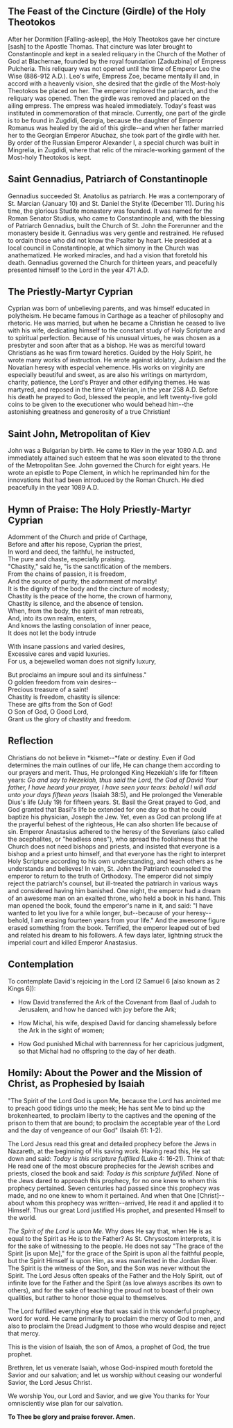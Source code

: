 ## The Feast of the Cincture (Girdle) of the Holy Theotokos

After her Dormition [Falling-asleep], the Holy Theotokos gave her cincture [sash] to the Apostle Thomas. That cincture was later brought to Constantinople and kept in a sealed reliquary in the Church of the Mother of God at Blachernae, founded by the royal foundation [Zaduzbina] of Empress Pulcheria. This reliquary was not opened until the time of Emperor Leo the Wise (886-912 A.D.). Leo's wife, Empress Zoe, became mentally ill and, in accord with a heavenly vision, she desired that the girdle of the Most-holy Theotokos be placed on her. The emperor implored the patriarch, and the reliquary was opened. Then the girdle was removed and placed on the ailing empress. The empress was healed immediately. Today's feast was instituted in commemoration of that miracle. Currently, one part of the girdle is to be found in Zugdidi, Georgia, because the daughter of Emperor Romanus was healed by the aid of this girdle--and when her father married her to the Georgian Emperor Abuchaz, she took part of the girdle with her. By order of the Russian Emperor Alexander I, a special church was built in Mingrelia, in Zugdidi, where that relic of the miracle-working garment of the Most-holy Theotokos is kept.

## Saint Gennadius, Patriarch of Constantinople

Gennadius succeeded St. Anatolius as patriarch. He was a contemporary of St. Marcian (January 10) and St. Daniel the Stylite (December 11). During his time, the glorious Studite monastery was founded. It was named for the Roman Senator Studius, who came to Constantinople and, with the blessing of Patriarch Gennadius, built the Church of St. John the Forerunner and the monastery beside it. Gennadius was very gentle and restrained. He refused to ordain those who did not know the Psalter by heart. He presided at a local council in Constantinople, at which simony in the Church was anathematized. He worked miracles, and had a vision that foretold his death. Gennadius governed the Church for thirteen years, and peacefully presented himself to the Lord in the year 471 A.D.

## The Priestly-Martyr Cyprian

Cyprian was born of unbelieving parents, and was himself educated in polytheism. He became famous in Carthage as a teacher of philosophy and rhetoric. He was married, but when he became a Christian he ceased to live with his wife, dedicating himself to the constant study of Holy Scripture and to spiritual perfection. Because of his unusual virtues, he was chosen as a presbyter and soon after that as a bishop. He was as merciful toward Christians as he was firm toward heretics. Guided by the Holy Spirit, he wrote many works of instruction. He wrote against idolatry, Judaism and the Novatian heresy with especial vehemence. His works on virginity are especially beautiful and sweet, as are also his writings on martyrdom, charity, patience, the Lord's Prayer and other edifying themes. He was martyred, and reposed in the time of Valerian, in the year 258 A.D. Before his death he prayed to God, blessed the people, and left twenty-five gold coins to be given to the executioner who would behead him--the astonishing greatness and generosity of a true Christian!

## Saint John, Metropolitan of Kiev

John was a Bulgarian by birth. He came to Kiev in the year 1080 A.D. and immediately attained such esteem that he was soon elevated to the throne of the Metropolitan See. John governed the Church for eight years. He wrote an epistle to Pope Clement, in which he reprimanded him for the innovations that had been introduced by the Roman Church. He died peacefully in the year 1089 A.D.

## Hymn of Praise: The Holy Priestly-Martyr Cyprian

Adornment of the Church and pride of Carthage,  
Before and after his repose, Cyprian the priest,  
In word and deed, the faithful, he instructed,  
The pure and chaste, especially praising.  
"Chastity," said he, "is the sanctification of the members.  
From the chains of passion, it is freedom,  
And the source of purity, the adornment of morality!  
It is the dignity of the body and the cincture of modesty;  
Chastity is the peace of the home, the crown of harmony,  
Chastity is silence, and the absence of tension.  
When, from the body, the spirit of man retreats,  
And, into its own realm, enters,  
And knows the lasting consolation of inner peace,  
It does not let the body intrude  

With insane passions and varied desires,  
Excessive cares and vapid luxuries.  
For us, a bejewelled woman does not signify luxury,  

But proclaims an impure soul and its sinfulness."  
O golden freedom from vain desires--  
Precious treasure of a saint!  
Chastity is freedom, chastity is silence:  
These are gifts from the Son of God!  
O Son of God, O Good Lord,  
Grant us the glory of chastity and freedom.

## Reflection

Christians do not believe in *kismet--*fate or destiny. Even if God determines the main outlines of our life, He can change them according to our prayers and merit. Thus, He prolonged King Hezekiah's life for fifteen years: *Go and say to Hezekiah, thus said the Lord, the God of David Your father, I have heard your prayer, I have seen your tears: behold I will add unto your days fifteen years* (Isaiah 38:5), and He prolonged the Venerable Dius's life (July 19) for fifteen years. St. Basil the Great prayed to God, and God granted that Basil's life be extended for one day so that he could baptize his physician, Joseph the Jew. Yet, even as God can prolong life at the prayerful behest of the righteous, He can also shorten life because of sin. Emperor Anastasius adhered to the heresy of the Severians (also called the acephalites, or "headless ones"), who spread the foolishness that the Church does not need bishops and priests, and insisted that everyone is a bishop and a priest unto himself, and that everyone has the right to interpret Holy Scripture according to his own understanding, and teach others as he understands and believes! In vain, St. John the Patriarch counseled the emperor to return to the truth of Orthodoxy. The emperor did not simply reject the patriarch's counsel, but ill-treated the patriarch in various ways and considered having him banished. One night, the emperor had a dream of an awesome man on an exalted throne, who held a book in his hand. This man opened the book, found the emperor's name in it, and said: "I have wanted to let you live for a while longer, but--because of your heresy--behold, I am erasing fourteen years from your life." And the awesome figure erased something from the book. Terrified, the emperor leaped out of bed and related his dream to his followers. A few days later, lightning struck the imperial court and killed Emperor Anastasius.

## Contemplation

To contemplate David's rejoicing in the Lord (2 Samuel 6 [also known as 2 Kings 6]): 

- How David transferred the Ark of the Covenant from Baal of Judah to Jerusalem, and how he danced with joy before the Ark;

- How Michal, his wife, despised David for dancing shamelessly before the Ark in the sight of women;

- How God punished Michal with barrenness for her capricious judgment, so that Michal had no offspring to the day of her death.

## Homily: About the Power and the Mission of Christ, as Prophesied by Isaiah

"The Spirit of the Lord God is upon Me, because the Lord has anointed me to preach good tidings unto the meek; He has sent Me to bind up the brokenhearted, to proclaim liberty to the captives and the opening of the prison to them that are bound; to proclaim the acceptable year of the Lord and the day of vengeance of our God" (Isaiah 61: 1-2). 

The Lord Jesus read this great and detailed prophecy before the Jews in Nazareth, at the beginning of His saving work. Having read this, He sat down and said: *Today is this scripture fulfilled* (Luke 4: 16-21). Think of that: He read one of the most obscure prophecies for the Jewish scribes and priests, closed the book and said: *Today is this scripture fulfilled.* None of the Jews dared to approach this prophecy, for no one knew to whom this prophecy pertained. Seven centuries had passed since this prophecy was made, and no one knew to whom it pertained. And when that One [Christ]--about whom this prophecy was written--arrived, He read it and applied it to Himself. Thus our great Lord justified His prophet, and presented Himself to the world. 

*The Spirit of the Lord is upon Me.* Why does He say that, when He is as equal to the Spirit as He is to the Father? As St. Chrysostom interprets, it is for the sake of witnessing to the people. He does not say "The grace of the Spirit [is upon Me]," for the grace of the Spirit is upon all the faithful people, but the Spirit Himself is upon Him, as was manifested in the Jordan River. The Spirit is the witness of the Son, and the Son was never without the Spirit. The Lord Jesus often speaks of the Father and the Holy Spirit, out of infinite love for the Father and the Spirit (as love always ascribes its own to others), and for the sake of teaching the proud not to boast of their own qualities, but rather to honor those equal to themselves. 

The Lord fulfilled everything else that was said in this wonderful prophecy, word for word. He came primarily to proclaim the mercy of God to men, and also to proclaim the Dread Judgment to those who would despise and reject that mercy. 

This is the vision of Isaiah, the son of Amos, a prophet of God, the true prophet. 

Brethren, let us venerate Isaiah, whose God-inspired mouth foretold the Savior and our salvation; and let us worship without ceasing our wonderful Savior, the Lord Jesus Christ. 

We worship You, our Lord and Savior, and we give You thanks for Your omnisciently wise plan for our salvation.

**To Thee be glory and praise forever. Amen.**
